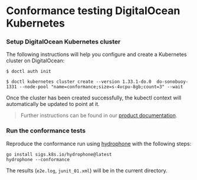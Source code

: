 # Conformance testing DigitalOcean Kubernetes

### Setup DigitalOcean Kubernetes cluster

The following instructions will help you configure and create a Kubernetes cluster on DigitalOcean:

```
$ doctl auth init

$ doctl kubernetes cluster create --version 1.33.1-do.0  do-sonobuoy-1331 --node-pool "name=conformance;size=s-4vcpu-8gb;count=3" --wait
```

Once the cluster has been created successfully, the kubectl context will automatically be updated to point at it.

> Further instructions can be found in our [product documentation](https://docs.digitalocean.com/products/kubernetes/how-to/create-clusters/).


### Run the conformance tests

Reproduce the conformance run using [hydrophone](https://github.com/kubernetes-sigs/hydrophone) with the following steps:

```
go install sigs.k8s.io/hydrophone@latest
hydrophone --conformance
```
The results (`e2e.log`, `junit_01.xml`) will be in the current directory.
